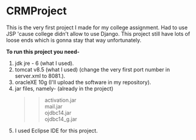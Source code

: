 # CRMProject

This is the very first project I made for my college assignment. Had to use JSP 'cause college didn't allow to use Django. This project still have lots of loose ends which is gonna stay that way unfortunately.  


**To run this project you need-**  
1. jdk jre - 6 (what I used).  
2. tomcat v8.5 (what I used)   (change the very first port number in server.xml to 8081.).
3. oracleXE 10g (I'll upload the software in my repository).  
4. jar files, namely-  (already in the project)  
     >> activation.jar  
     >> mail.jar  
     >> ojdbc14.jar  
     >> ojdbc14_g.jar  
5. I used Eclipse IDE for this project.

